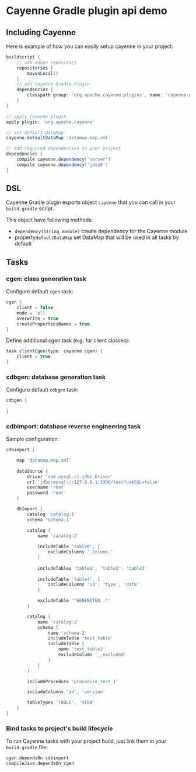 # Cayenne Gradle plugin api demo

## Including Cayenne

Here is example of how you can easily setup cayenne in your project:
```groovy
buildscript {
    // add maven repository
    repositories {
        mavenLocal()
    }
    // add Cayenne Gradle Plugin
    dependencies {
        classpath group: 'org.apache.cayenne.plugins', name: 'cayenne-gradle-plugin', version: '4.0.M6-SNAPSHOT'
    }
}

// apply Cayenne plugin
apply plugin: 'org.apache.cayenne'

// set default DataMap
cayenne.defaultDataMap 'datamap.map.xml'

// add required dependencies to your project
dependencies {
    compile cayenne.dependency('server')
    compile cayenne.dependency('java8')
}
```

## DSL

Cayenne Gradle plugin exports object ``cayenne`` that you can call in your `build.gradle` script.

This object have following methods:
- ``dependency(String module)`` create dependency for the Cayenne module
- property``defaultDataMap`` set DataMap that will be used in all tasks by default 


## Tasks

### cgen: class generation task 

Configure default `cgen` task:
```groovy
cgen {
    client = false
    mode = 'all'
    overwrite = true
    createPropertiesNames = true
}
```

Define additional cgen task (e.g. for client classes):
```groovy
task clientCgen(type: cayenne.cgen) {
    client = true
}
```

### cdbgen: database generation task
 
Configure default `cdbgen` task:
```groovy
cdbgen {
    
}
```

### cdbimport: database reverse engineering task 

Sample configuration:
```groovy
cdbimport {

    map 'datamap.map.xml'
    
    dataSource {
        driver 'com.mysql.cj.jdbc.Driver'
        url 'jdbc:mysql://127.0.0.1:3306/test?useSSL=false'
        username 'root'
        password 'root'
    }

    dbImport {
        catalog 'catalog-1'
        schema 'schema-1'

        catalog {
            name 'catalog-3'
            
            includeTable 'table0', {
                excludeColumns '_column_'
            }
            
            includeTables 'table1', 'table2', 'table3'
            
            includeTable 'table4', {
                includeColumns 'id', 'type', 'data' 
            }

            excludeTable '^GENERATED_.*'
        }

        catalog {
            name 'catalog-2'
            schema {
                name 'schema-2'
                includeTable 'test_table'
                includeTable {
                    name 'test_table2'
                    excludeColumn '__excluded'
                }
            }
        }

        includeProcedure 'procedure_test_1'

        includeColumns 'id', 'version'

        tableTypes 'TABLE', 'VIEW'
    }
}
```

### Bind tasks to project's build lifecycle
To run Cayenne tasks with your project build, just link them in your `build.gradle` file:
```groovy
cgen.dependsOn cdbimport
compileJava.dependsOn cgen
```
